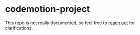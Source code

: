# codemotion-project

This repo is not really documented, so feel free to [reach out](kkhandwala@ucsd.edu) for clarifications.
